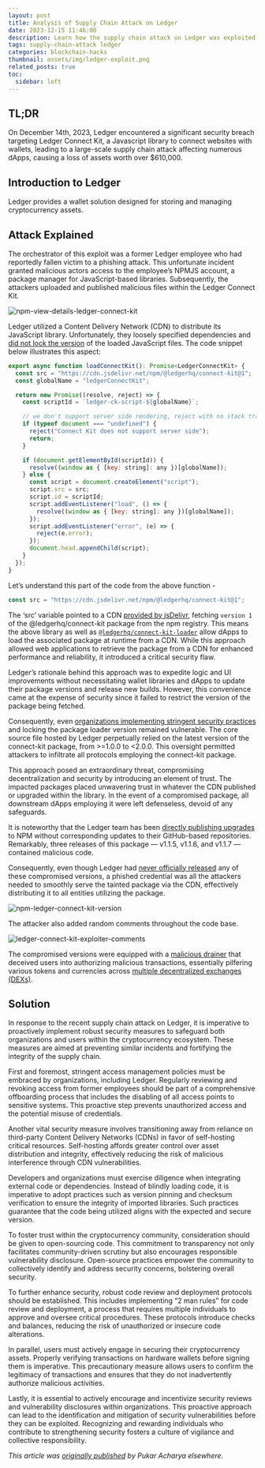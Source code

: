 ```yaml
---
layout: post
title: Analysis of Supply Chain Attack on Ledger
date: 2023-12-15 11:46:00
description: Learn how the supply chain attack on Ledger was exploited to affect numerous dApps.
tags: supply-chain-attack ledger
categories: blockchain-hacks
thumbnail: assets/img/ledger-exploit.png
related_posts: true
toc:
  sidebar: left
---
```


## TL;DR

On December 14th, 2023, Ledger encountered a significant security breach targeting Ledger Connect Kit, a Javascript library to connect websites with wallets, leading to a large-scale supply chain attack affecting numerous dApps, causing a loss of assets worth over $610,000.

## Introduction to Ledger

Ledger provides a wallet solution designed for storing and managing cryptocurrency assets.

## Attack Explained

The orchestrator of this exploit was a former Ledger employee who had reportedly fallen victim to a phishing attack. This unfortunate incident granted malicious actors access to the employee’s NPMJS account, a package manager for JavaScript-based libraries. Subsequently, the attackers uploaded and published malicious files within the Ledger Connect Kit.

![npm-view-details-ledger-connect-kit](../assets/img/exploit_support_images/ledger-exploit-1.png)

Ledger utilized a Content Delivery Network (CDN) to distribute its JavaScript library. Unfortunately, they loosely specified dependencies and [did not lock the version](https://github.com/LedgerHQ/connect-kit/blob/main/packages/connect-kit-loader/src/index.ts#L83) of the loaded JavaScript files. The code snippet below illustrates this aspect:

```javascript
export async function loadConnectKit(): Promise<LedgerConnectKit> {
  const src = "https://cdn.jsdelivr.net/npm/@ledgerhq/connect-kit@1";
  const globalName = "ledgerConnectKit";

  return new Promise((resolve, reject) => {
    const scriptId = `ledger-ck-script-${globalName}`;

    // we don't support server side rendering, reject with no stack trace for now
    if (typeof document === "undefined") {
      reject("Connect Kit does not support server side");
      return;
    }

    if (document.getElementById(scriptId)) {
      resolve((window as { [key: string]: any })[globalName]);
    } else {
      const script = document.createElement("script");
      script.src = src;
      script.id = scriptId;
      script.addEventListener("load", () => {
        resolve((window as { [key: string]: any })[globalName]);
      });
      script.addEventListener("error", (e) => {
        reject(e.error);
      });
      document.head.appendChild(script);
    }
  });
}
```

Let’s understand this part of the code from the above function -

```javascript
const src = "https://cdn.jsdelivr.net/npm/@ledgerhq/connect-kit@1";
```

The ‘src’ variable pointed to a CDN [provided by jsDelivr](https://cdn.jsdelivr.net/npm/@ledgerhq/connect-kit@1), fetching `version 1` of the @ledgerhq/connect-kit package from the npm registry. This means the above library as well as [`@ledgerhq/connect-kit-loader`](https://github.com/LedgerHQ/connect-kit/blob/main/packages/connect-kit-loader/src/index.ts#L83) allow dApps to load the associated package at runtime from a CDN. While this approach allowed web applications to retrieve the package from a CDN for enhanced performance and reliability, it introduced a critical security flaw.

Ledger’s rationale behind this approach was to expedite logic and UI improvements without necessitating wallet libraries and dApps to update their package versions and release new builds. However, this convenience came at the expense of security since it failed to restrict the version of the package being fetched.

Consequently, even [organizations implementing stringent security practices](https://sourcegraph.com/search?q=context%3Aglobal+%40ledgerhq%2Fconnect-kit&patternType=standard&sm=1&groupBy=repo) and locking the package loader version remained vulnerable. The core source file hosted by Ledger perpetually relied on the latest version of the connect-kit package, from >=1.0.0 to <2.0.0. This oversight permitted attackers to infiltrate all protocols employing the connect-kit package.

This approach posed an extraordinary threat, compromising decentralization and security by introducing an element of trust. The impacted packages placed unwavering trust in whatever the CDN published or upgraded within the library. In the event of a compromised package, all downstream dApps employing it were left defenseless, devoid of any safeguards.

It is noteworthy that the Ledger team has been [directly publishing upgrades](https://github.com/LedgerHQ/connect-kit/pull/30#issuecomment-1856011665) to NPM without corresponding updates to their GitHub-based repositories. Remarkably, three releases of this package — v1.1.5, v1.1.6, and v1.1.7 — contained malicious code.

Consequently, even though Ledger had [never officially released](https://www.npmjs.com/package/@ledgerhq/connect-kit?activeTab=versions) any of these compromised versions, a phished credential was all the attackers needed to smoothly serve the tainted package via the CDN, effectively distributing it to all entities utilizing the package.

![npm-ledger-connect-kit-version](../assets/img/exploit_support_images/ledger-exploit-2.png)

The attacker also added random comments throughout the code base.

![ledger-connect-kit-exploiter-comments](../assets/img/exploit_support_images/ledger-exploit-3.png)

The compromised versions were equipped with a [malicious drainer](https://gist.github.com/myrdyr/c2c2e50549b0c409ac424ef2580a4778) that deceived users into authorizing malicious transactions, essentially pilfering various tokens and currencies across [multiple decentralized exchanges (DEXs)](https://gist.github.com/myrdyr/c2c2e50549b0c409ac424ef2580a4778#file-stage1-js-L2833).

## Solution

In response to the recent supply chain attack on Ledger, it is imperative to proactively implement robust security measures to safeguard both organizations and users within the cryptocurrency ecosystem. These measures are aimed at preventing similar incidents and fortifying the integrity of the supply chain.

First and foremost, stringent access management policies must be embraced by organizations, including Ledger. Regularly reviewing and revoking access from former employees should be part of a comprehensive offboarding process that includes the disabling of all access points to sensitive systems. This proactive step prevents unauthorized access and the potential misuse of credentials.

Another vital security measure involves transitioning away from reliance on third-party Content Delivery Networks (CDNs) in favor of self-hosting critical resources. Self-hosting affords greater control over asset distribution and integrity, effectively reducing the risk of malicious interference through CDN vulnerabilities.

Developers and organizations must exercise diligence when integrating external code or dependencies. Instead of blindly loading code, it is imperative to adopt practices such as version pinning and checksum verification to ensure the integrity of imported libraries. Such practices guarantee that the code being utilized aligns with the expected and secure version.

To foster trust within the cryptocurrency community, consideration should be given to open-sourcing code. This commitment to transparency not only facilitates community-driven scrutiny but also encourages responsible vulnerability disclosure. Open-source practices empower the community to collectively identify and address security concerns, bolstering overall security.

To further enhance security, robust code review and deployment protocols should be established. This includes implementing “2 man rules” for code review and deployment, a process that requires multiple individuals to approve and oversee critical procedures. These protocols introduce checks and balances, reducing the risk of unauthorized or insecure code alterations.

In parallel, users must actively engage in securing their cryptocurrency assets. Properly verifying transactions on hardware wallets before signing them is imperative. This precautionary measure allows users to confirm the legitimacy of transactions and ensures that they do not inadvertently authorize malicious activities.

Lastly, it is essential to actively encourage and incentivize security reviews and vulnerability disclosures within organizations. This proactive approach can lead to the identification and mitigation of security vulnerabilities before they can be exploited. Recognizing and rewarding individuals who contribute to strengthening security fosters a culture of vigilance and collective responsibility.

_This article was [originally published](https://medium.com/p/3d91d0acd68f) by Pukar Acharya elsewhere._
